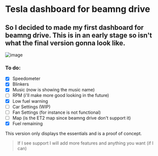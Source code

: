 # Tesla dashboard for beamng drive

## So I decided to made my first dashboard for beamng drive. This is in an early stage so isn't what the final version gonna look like.

![image](https://user-images.githubusercontent.com/56476330/218568402-76d0a5c6-bf24-42b3-8d39-20923e83a19e.png)


### To do:
- [x] Speedometer
- [x] Blinkers
- [X] Music (now is showing the music name)
- [ ] RPM (i'll make more good looking in the future)
- [x] Low fuel warning
- [ ] Car Settings (WIP)
- [ ] Fan Settings (for instance is not functional)
- [ ] Map (is the ET2 map since beamng drive don't support it)
- [x] Fuel remaining

This version only displays the essentials and is a proof of concept.

> If I see support I will add more features and anything you want (if I can)
